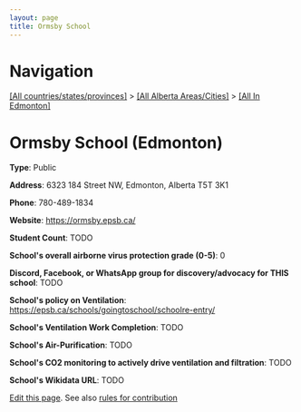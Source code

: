 ```yaml
---
layout: page
title: Ormsby School
---
```

# Navigation

[[All countries/states/provinces]](../../..) > [[All Alberta Areas/Cities]](../..) > [[All In Edmonton]](..)

# Ormsby School (Edmonton)

**Type**: Public

**Address**: 6323 184 Street NW, Edmonton, Alberta T5T 3K1

**Phone**: 780-489-1834

**Website**: <https://ormsby.epsb.ca/>

**Student Count**: TODO

**School's overall airborne virus protection grade (0-5)**: 0

**Discord, Facebook, or WhatsApp group for discovery/advocacy for THIS school**: TODO

**School's policy on Ventilation**: <https://epsb.ca/schools/goingtoschool/schoolre-entry/>

**School's Ventilation Work Completion**: TODO

**School's Air-Purification**: TODO

**School's CO2 monitoring to actively drive ventilation and filtration**: TODO

**School's Wikidata URL**: TODO


[Edit this page](https://github.com/ventilate-schools/AB/edit/main/./Edmonton/Ormsby_School.md). See also [rules for contribution](../../../contribution-rules/)